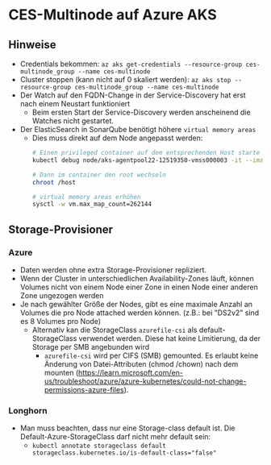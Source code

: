 # CES-Multinode auf Azure AKS

## Hinweise

- Credentials bekommen: `az aks get-credentials --resource-group ces-multinode_group --name ces-multinode`
- Cluster stoppen (kann nicht auf 0 skaliert werden): `az aks stop --resource-group ces-multinode_group --name ces-multinode`
- Der Watch auf den FQDN-Change in der Service-Discovery hat erst nach einem Neustart funktioniert
    - Beim ersten Start der Service-Discovery werden anscheinend die Watches nicht gestartet.
- Der ElasticSearch in SonarQube benötigt höhere `virtual memory areas`
    - Dies muss direkt auf dem Node angepasst werden:
      ```bash
      # Einen privileged container auf dem entsprechenden Host starte
      kubectl debug node/aks-agentpool22-12519350-vmss000003 -it --image=mcr.microsoft.com/dotnet/runtime-deps:6.0
      
      # Dann im container den root wechseln
      chroot /host
      
      # virtual memory areas erhöhen
      sysctl -w vm.max_map_count=262144
      ```

## Storage-Provisioner
### Azure
- Daten werden ohne extra Storage-Provisioner repliziert.
- Wenn der Cluster in unterschiedlichen Availability-Zones läuft, können Volumes nicht von einem Node einer Zone in einen Node einer anderen Zone ungezogen werden
- Je nach gewählter Größe der Nodes, gibt es eine maximale Anzahl an Volumes die pro Node attached werden können. (z.B.: bei "DS2v2" sind es 8 Volumes pro Node)
    - Alternativ kan die StorageClass `azurefile-csi` als default-StorageClass verwendet werden. Diese hat keine Limitierung, da der Storage per SMB angebunden wird
        - `azurefile-csi` wird per CIFS (SMB) gemounted. Es erlaubt keine Änderung von Datei-Attributen (chmod /chown) nach dem mounten (https://learn.microsoft.com/en-us/troubleshoot/azure/azure-kubernetes/could-not-change-permissions-azure-files).

### Longhorn

- Man muss beachten, dass nur eine Storage-class default ist. Die Default-Azure-StorageClass darf nicht mehr default sein:
    - `kubectl annotate storageclass default storageclass.kubernetes.io/is-default-class="false"`



